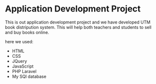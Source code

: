 # Application Development Project 
This is out application development project and we have developed UTM book distripution system. This will help both teachers and students to sell and buy books online.

here we used:
- HTML 
- CSS
- JQuery
- JavaScript
- PHP Laravel
- My SQl database

